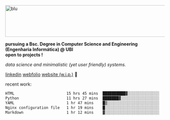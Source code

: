 
<img width="1415" height="100" alt="blu" src="https://github.com/rdsilva01/rdsilva01/assets/101207588/deb060e5-d035-4f09-b511-e3f50605b207">

**pursuing a Bsc. Degree in Computer Science and Engineering (Engenharia Informática) @ UBI** \
**open to projects !**

*data science and minimalistic (yet user friendly) systems.*

[linkedin](https://www.linkedin.com/in/rodrigo-silva-455b291bb/)
[webfolio](https://rdsilva01.github.io/portfolio-resume)
[website (w.i.p.)](https://rdsilva01.github.io/) 🏁

<!-- ![](https://komarev.com/ghpvc/?username=rdsilva01) -->

recent work:
<!--START_SECTION:waka-->

```txt
HTML                       15 hrs 45 mins  ██████████▓░░░░░░░░░░░░░░   42.03 %
Python                     11 hrs 27 mins  ███████▓░░░░░░░░░░░░░░░░░   30.56 %
YAML                       1 hr 47 mins    █▒░░░░░░░░░░░░░░░░░░░░░░░   04.77 %
Nginx configuration file   1 hr 19 mins    █░░░░░░░░░░░░░░░░░░░░░░░░   03.53 %
Markdown                   1 hr 12 mins    ▓░░░░░░░░░░░░░░░░░░░░░░░░   03.23 %
```

<!--END_SECTION:waka-->

